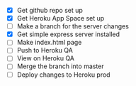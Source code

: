 - [x] Get github repo set up
- [x] Get Heroku App Space set up
- [ ] Make a branch for the server changes
- [x] Get simple express server installed
- [ ] Make index.html page
- [ ] Push to Heroku QA
- [ ] View on Heroku QA
- [ ] Merge the branch into master
- [ ] Deploy changes to Heroku prod
